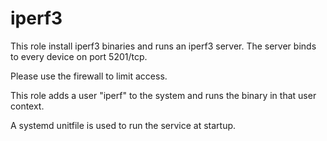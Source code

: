 # iperf3

This role install iperf3 binaries and runs an iperf3 server. The 
server binds to every device on port 5201/tcp.

Please use the firewall to limit access.

This role adds a user "iperf" to the system and runs the binary
in that user context.

A systemd unitfile is used to run the service at startup.
